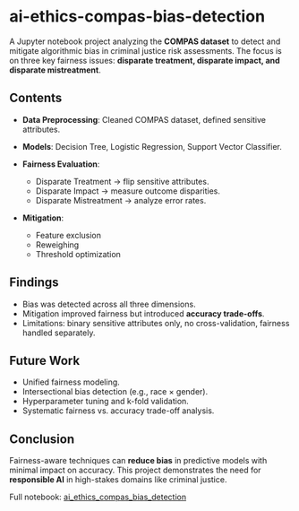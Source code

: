 # ai-ethics-compas-bias-detection

A Jupyter notebook project analyzing the **COMPAS dataset** to detect and mitigate algorithmic bias in criminal justice risk assessments. The focus is on three key fairness issues: **disparate treatment, disparate impact, and disparate mistreatment**.

## Contents

* **Data Preprocessing**: Cleaned COMPAS dataset, defined sensitive attributes.
* **Models**: Decision Tree, Logistic Regression, Support Vector Classifier.
* **Fairness Evaluation**:

  * Disparate Treatment → flip sensitive attributes.
  * Disparate Impact → measure outcome disparities.
  * Disparate Mistreatment → analyze error rates.
* **Mitigation**:

  * Feature exclusion
  * Reweighing
  * Threshold optimization

## Findings

* Bias was detected across all three dimensions.
* Mitigation improved fairness but introduced **accuracy trade-offs**.
* Limitations: binary sensitive attributes only, no cross-validation, fairness handled separately.


## Future Work

* Unified fairness modeling.
* Intersectional bias detection (e.g., race × gender).
* Hyperparameter tuning and k-fold validation.
* Systematic fairness vs. accuracy trade-off analysis.


## Conclusion

Fairness-aware techniques can **reduce bias** in predictive models with minimal impact on accuracy. This project demonstrates the need for **responsible AI** in high-stakes domains like criminal justice.

Full notebook: [ai_ethics_compas_bias_detection](https://github.com/zinia94/ai-ethics-compas-bias-detection/blob/main/ai_ethics_compas_bias_detection.ipynb)
